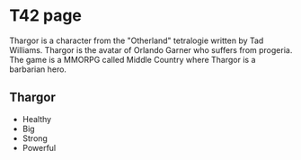 # T42 page
Thargor is a character from the "Otherland" tetralogie written by Tad Williams.
Thargor is the avatar of Orlando Garner who suffers from progeria.
The game is a MMORPG called Middle Country where Thargor is a barbarian hero.

## Thargor
* Healthy
* Big
* Strong
* Powerful
